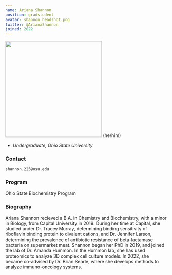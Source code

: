 ```yaml
---
name: Ariana Shannon
position: gradstudent
avatar: shannon_headshot.png
twitter: @ArianaShannon
joined: 2022
---
```


  <img width="300" src="{{site.baseurl}}/images/people/{{page.avatar}}" data-action="zoom">
(he/him)

- _Undergraduate, Ohio State University_<br>

### Contact

<i class="fa fa-envelope-o"></i> `shannon.225@osu.edu`

### Program
Ohio State Biochemistry Program

### Biography
Ariana Shannon recieved a B.A. in Chemistry and Biochemistry, with a minor in Biology, from Capital University in 2019. During her time at Capital, she studied under Dr. Tracey Murray, determining binding sensitivity of riboflavin binding protein to divalent cations, and Dr. Jennifer Larson, determining the prevalence of antibiotic resistance of beta-lactamase bacteria on supermarket meat. Shannon began her PhD in 2019, and joined the lab of Dr. Amanda Hummon. In the Hummon lab, she has used proteomics to analyze 3D complex cell culture models. In 2022, she became co-advised by Dr. Brian Searle, where she develops methods to analyze immuno-oncology systems.
